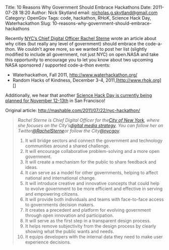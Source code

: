 Title: 10 Reasons Why Government Should Embrace Hackathons 
Date: 2011-07-28 18:20
Author: Nick Skytland
email: nicholas.g.skytland@gmail.com
Category: OpenGov
Tags: code, hackathon, RHoK, Science Hack Day, Waterhackathon
Slug: 10-reasons-why-government-should-embrace-hackathons

Recently [NYC’s Chief Digital Officer Rachel Sterne][] wrote an article
about why cities (but really any level of government) should embrace the
code-a-thon. We couldn’t agree more, so we wanted to post her list
(slightly modified to include all government, not just NYC) on open.NASA
and take this opportunity to encourage you to let you know about two
upcoming NASA sponsored / supported code-a-thon events:

-   Waterhackathon, Fall 2011, <http://www.waterhackathon.org/>
-   Random Hacks of Kindness, December 3-4, 2011,[http://www.rhok.org][]

Additionally, we hear that another [Science Hack Day is currently being
planned for November 12-13th][] in San Francisco!

Original article: <http://mashable.com/2011/07/22/nyc-hackathon/>

> *Rachel Sterne is Chief Digital Officer for the*[*City of New
> York*][]*, where she focuses on the City’s*[*digital media
> strategy*][]*. You can follow her on Twitter*[*@RachelSterne*][NYC’s
> Chief Digital Officer Rachel Sterne]*or follow the
> City*[*@nycgov*][]*.*
>
> 1.  It will bridge sectors and connect the government and technology
>     communities around a shared challenge.
> 2.  It will encourage collaborative problem-solving and a more open
>     government.
> 3.  It will create a mechanism for the public to share feedback and
>     ideas.
> 4.  It can serve as a model for other governments, helping to affect
>     national and international change.
> 5.  It will introduce creative and innovative concepts that could help
>     to evolve government to be more efficient and effective in serving
>     and empowering citizens.
> 6.  It will provide both individuals and teams with face-to-face
>     access to governments decision makers.
> 7.  It creates a precedent and platform for evolving government
>     through open innovation and participation.
> 8.  It will serve as the first step in a transparent design process.
> 9.  It helps remove subjectivity from the design process by clearly
>     showing what the public wants and needs.
> 10. It equips developers with the internal data they need to make user
>     experience decisions.

  [NYC’s Chief Digital Officer Rachel Sterne]: http://twitter.com/#!/rachelsterne
  [http://www.rhok.org]: %20http://www.rhok.org
  [Science Hack Day is currently being planned for November 12-13th]: http://sciencehackday.com/
  [*City of New York*]: http://www.nyc.gov/portal/site/nycgov/?front_door=true
  [*digital media strategy*]: http://www.nyc.gov/html/mome/nycodc/home.html
  [*@nycgov*]: http://twitter.com/#!/nycgov
